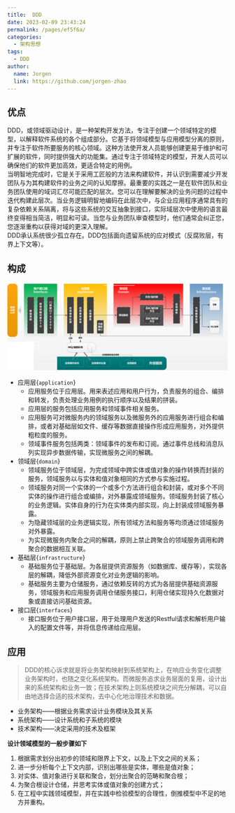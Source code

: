 ```yaml
---
title:  DDD
date: 2023-02-09 23:43:24
permalink: /pages/ef5f6a/
categories:
  - 架构思想
tags:
  - DDD 
author: 
  name: Jorgen
  link: https://github.com/jorgen-zhao
---
```


## 优点 
DDD，或领域驱动设计，是一种架构开发方法，专注于创建一个领域特定的模型，以解释软件系统的各个组成部分。它基于将领域模型与应用模型分离的原则，并专注于软件所要服务的核心领域。这种方法使开发人员能够创建更易于维护和可扩展的软件，同时提供强大的功能集。通过专注于领域特定的模型，开发人员可以确保他们的软件更加高效，更适合特定的用例。<br/>
当明智地完成时，它是关于采用工匠般的方法来构建软件，并认识到需要减少开发团队与为其构建软件的业务之间的认知摩擦。最重要的实践之一是在软件团队和业务团队使用的域词汇尽可能匹配的层次。您可以在理解要解决的业务问题的过程中迭代构建此层次。当业务逻辑明智地编码在此层次中，与企业应用程序通常具有的复杂依赖关系隔离，将与这些系统的交互抽象到接口，实际域层次中使用的语言最终变得相当简洁，明显和可读。当您与业务团队审查模型时，他们通常会纠正您，您逐渐重构以获得对域的更深入理解。<br/>
DDD承认系统很少孤立存在。DDD包括面向遗留系统的应对模式（反腐败层，有界上下文等）。

## 构成

![构成](/tool/00/1.png)
- 应用层{`application`}
    - 应用服务位于应用层。用来表述应用和用户行为，负责服务的组合、编排和转发，负责处理业务用例的执行顺序以及结果的拼装。
    - 应用层的服务包括应用服务和领域事件相关服务。
    - 应用服务可对微服务内的领域服务以及微服务外的应用服务进行组合和编排，或者对基础层如文件、缓存等数据直接操作形成应用服务，对外提供粗粒度的服务。
    - 领域事件服务包括两类：领域事件的发布和订阅。通过事件总线和消息队列实现异步数据传输，实现微服务之间的解耦。
- 领域层{`domain`}
    - 领域服务位于领域层，为完成领域中跨实体或值对象的操作转换而封装的服务，领域服务以与实体和值对象相同的方式参与实施过程。
    - 领域服务对同一个实体的一个或多个方法进行组合和封装，或对多个不同实体的操作进行组合或编排，对外暴露成领域服务。领域服务封装了核心的业务逻辑。实体自身的行为在实体类内部实现，向上封装成领域服务暴露。
    - 为隐藏领域层的业务逻辑实现，所有领域方法和服务等均须通过领域服务对外暴露。
    - 为实现微服务内聚合之间的解耦，原则上禁止跨聚合的领域服务调用和跨聚合的数据相互关联。
- 基础层{`infrastructure`}
    - 基础服务位于基础层。为各层提供资源服务（如数据库、缓存等），实现各层的解耦，降低外部资源变化对业务逻辑的影响。
    - 基础服务主要为仓储服务，通过依赖反转的方式为各层提供基础资源服务，领域服务和应用服务调用仓储服务接口，利用仓储实现持久化数据对象或直接访问基础资源。
- 接口层{`interfaces`}
    - 接口服务位于用户接口层，用于处理用户发送的Restful请求和解析用户输入的配置文件等，并将信息传递给应用层。

## 应用
> DDD的核心诉求就是将业务架构映射到系统架构上，在响应业务变化调整业务架构时，也随之变化系统架构。而微服务追求业务层面的复用，设计出来的系统架构和业务一致；在技术架构上则系统模块之间充分解耦，可以自由地选择合适的技术架构，去中心化地治理技术和数据。
- 业务架构——根据业务需求设计业务模块及其关系
- 系统架构——设计系统和子系统的模块
- 技术架构——决定采用的技术及框架

**设计领域模型的一般步骤如下**
1. 根据需求划分出初步的领域和限界上下文，以及上下文之间的关系；
2. 进一步分析每个上下文内部，识别出哪些是实体，哪些是值对象；
3. 对实体、值对象进行关联和聚合，划分出聚合的范畴和聚合根；
4. 为聚合根设计仓储，并思考实体或值对象的创建方式；
5. 在工程中实践领域模型，并在实践中检验模型的合理性，倒推模型中不足的地方并重构。